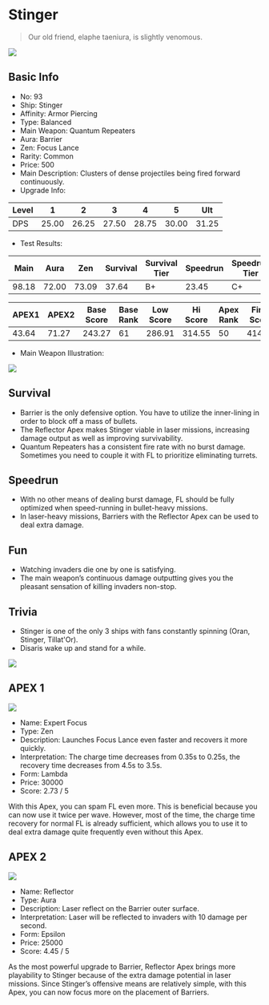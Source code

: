 # Stinger

> Our old friend, elaphe taeniura, is slightly venomous.

<img src="/ships/ship_93.png" style={{zoom:1}}/>

## Basic Info

- No: 93
- Ship: Stinger
- Affinity: Armor Piercing
- Type: Balanced
- Main Weapon: Quantum Repeaters
- Aura: Barrier
- Zen: Focus Lance
- Rarity: Common
- Price: 500
- Main Description: Clusters of dense projectiles being fired forward continuously.
- Upgrade Info: 

| Level | 1 | 2 | 3 | 4 | 5 | Ult |
|--|--|--|--|--|--|--|
| DPS | 25.00 | 26.25 | 27.50 | 28.75 | 30.00 | 31.25 |

- Test Results: 

| Main | Aura | Zen | Survival | Survival Tier | Speedrun | Speedrun Tier | Fun | Fun Tier |
|--|--|--|--|--|--|--|--|--|
| 98.18 | 72.00 | 73.09 | 37.64 | B+ | 23.45 | C+ | 39.27 | A- |

| APEX1 | APEX2 | Base Score | Base Rank | Low Score | Hi Score | Apex Rank | Final Score | FinalRank |
|--|--|--|--|--|--|--|--|--|
| 43.64 | 71.27 | 243.27 | 61 | 286.91 | 314.55 | 50 | 414.91 | 51 |

- Main Weapon Illustration:

<img src="/illustration/main_93.gif" style={{zoom:1}}/>

## Survival

- Barrier is the only defensive option. You have to utilize the inner-lining in order to block off a mass of bullets.
- The Reflector Apex makes Stinger viable in laser missions, increasing damage output as well as improving survivability. 
- Quantum Repeaters has a consistent fire rate with no burst damage. Sometimes you need to couple it with FL to prioritize eliminating turrets. 

## Speedrun

- With no other means of dealing burst damage, FL should be fully optimized when speed-running in bullet-heavy missions.
- In laser-heavy missions, Barriers with the Reflector Apex can be used to deal extra damage.

## Fun

- Watching invaders die one by one is satisfying.
- The main weapon’s continuous damage outputting gives you the pleasant sensation of killing invaders non-stop.


## Trivia

- Stinger is one of the only 3 ships with fans constantly spinning (Oran, Stinger, Tillat'Or).
- Disaris wake up and stand for a while.

<img src="/terms/Disaris-Stinger.jpg" style={{zoom:1}}/>

## APEX 1

<img src="/ships/ship_93_apex_1.png" style={{zoom:1}}/>

- Name: Expert Focus
- Type: Zen
- Description: Launches Focus Lance even faster and recovers it more quickly.
- Interpretation: The charge time decreases from 0.35s to 0.25s, the recovery time decreases from 4.5s to 3.5s.
- Form: Lambda
- Price: 30000
- Score: 2.73 / 5

With this Apex, you can spam FL even more. This is beneficial because you can now use it twice per wave. However, most of the time, the charge time recovery for normal FL is already sufficient, which allows you to use it to deal extra damage quite frequently even without this Apex.

## APEX 2

<img src="/ships/ship_93_apex_2.png" style={{zoom:1}}/>

- Name: Reflector
- Type: Aura
- Description: Laser reflect on the Barrier outer surface.
- Interpretation: Laser will be reflected to invaders with 10 damage per second.
- Form: Epsilon
- Price: 25000
- Score: 4.45 / 5

As the most powerful upgrade to Barrier, Reflector Apex brings more playability to Stinger because of the extra damage potential in laser missions. Since Stinger’s offensive means are relatively simple, with this Apex, you can now focus more on the placement of Barriers.
